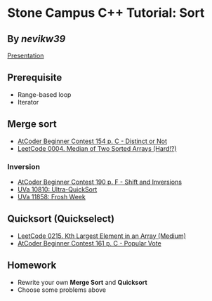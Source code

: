 # Stone Campus C++ Tutorial: Sort
## By _nevikw39_

[Presentation](https://github.com/nevikw39/stone_sort/blob/master/sort.pdf)

## Prerequisite

- Range-based loop
- Iterator

## Merge sort

- [AtCoder Beginner Contest 154 p. C - Distinct or Not](https://atcoder.jp/contests/abc154/tasks/abc154_c)
- [LeetCode 0004. Median of Two Sorted Arrays (Hard!?)](https://leetcode.com/problems/median-of-two-sorted-arrays)

### Inversion

- [AtCoder Beginner Contest 190 p. F - Shift and Inversions](https://atcoder.jp/contests/abc190/tasks/abc190_f)
- [UVa 10810: Ultra-QuickSort](https://onlinejudge.org/index.php?option=com_onlinejudge&Itemid=8&page=show_problem&problem=1751)
- [UVa 11858: Frosh Week](https://onlinejudge.org/index.php?option=com_onlinejudge&Itemid=8&page=show_problem&problem=2958)

## Quicksort (Quickselect)

- [LeetCode 0215. Kth Largest Element in an Array (Medium)](https://leetcode.com/problems/kth-largest-element-in-an-array)
- [AtCoder Beginner Contest 161 p. C - Popular Vote](https://atcoder.jp/contests/abc154/tasks/abc154_c)

## Homework

- Rewrite your own **Merge Sort** and **Quicksort**
- Choose some problems above

